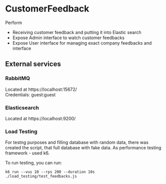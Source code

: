 # CustomerFeedback

Perform
* Receiving customer feedback and putting it into Elastic search
* Expose Admin interface to watch customer feedbacks
* Expose User interface for managing exact company feedbacks and interface


## External services

### RabbitMQ    
Located at https://localhost:15672/   
Credentials: guest:guest

### Elasticsearch

Located at https://localhost:9200/


### Load Testing

For testng purposes and filling database with random data, there was created the script,
that full database with fake data.
As performance testing framework - used k6.

To run testing, you can run:

```
k6 run --vus 10 --rps 200 --duration 10s ./load_testing/test_feedbacks.js
```


